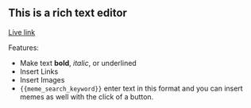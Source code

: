 ## This is a rich text editor

[Live link](https://rich-text-editor-meme.netlify.app/)

Features: 
- Make text **bold**, *italic*, or underlined
- Insert Links
- Insert Images
- `{{meme_search_keyword}}` enter text in this format and you can insert memes as well with the click of a button.